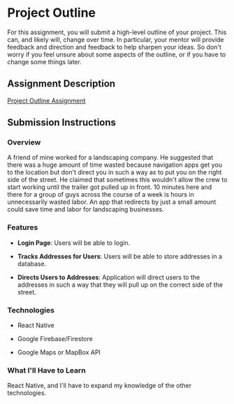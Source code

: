 # Project Outline
For this assignment, you will submit a high-level outline of your project. This can, and likely will, change over time. In particular, your mentor will provide feedback and direction and feedback to help sharpen your ideas. So don't worry if you feel unsure about some aspects of the outline, or if you have to change some things later.

## Assignment Description
[Project Outline Assignment](https://education.launchcode.org/liftoff/assignments/project-outline/)

## Submission Instructions

### Overview
A friend of mine worked for a landscaping company. He suggested that there was a huge amount of time wasted because navigation apps get you to the location but don't direct you in such a way as to put you on the right side of the street.  He claimed that sometimes this wouldn't allow the crew to start working until the trailer got pulled up in front.  10 minutes here and there for a group of guys across the course of a week is hours in unnecessarily wasted labor.
An app that redirects by just a small amount could save time and labor for landscaping businesses.

### Features

*  **Login Page**:  Users will be able to login.

*  **Tracks Addresses for Users**:  Users will be able to store addresses in a database.

* **Directs Users to Addresses**:  Application will direct users to the addresses in such a way that they will pull up on the correct side of the street.

### Technologies

* React Native

* Google Firebase/Firestore

* Google Maps or MapBox API

### What I'll Have to Learn
React Native, and I'll have to expand my knowledge of the other technologies.

